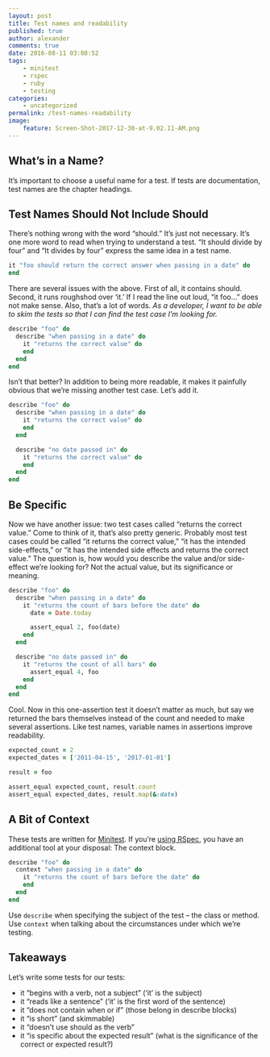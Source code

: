 ```yaml
---
layout: post
title: Test names and readability
published: true
author: alexander
comments: true
date: 2016-08-11 03:08:52
tags:
    - minitest
    - rspec
    - ruby
    - testing
categories:
    - uncategorized
permalink: /test-names-readability
image:
    feature: Screen-Shot-2017-12-30-at-9.02.11-AM.png
---
```

## What&#8217;s in a Name?

It&#8217;s important to choose a useful name for a test. If tests are documentation, test names are the chapter headings.

## Test Names Should Not Include Should

There&#8217;s nothing wrong with the word &#8220;should.&#8221; It&#8217;s just not necessary. It&#8217;s one more word to read when trying to understand a test. &#8220;It should divide by four&#8221; and &#8220;It divides by four&#8221; express the same idea in a test name.

```ruby
it "foo should return the correct answer when passing in a date" do
end
```

There are several issues with the above. First of all, it contains should. Second, it runs roughshod over &#8216;it.&#8217; If I read the line out loud, &#8220;it foo&#8230;&#8221; does not make sense. Also, that&#8217;s a lot of words. _As a developer, I want to be able to skim the tests so that I can find the test case I&#8217;m looking for._

```ruby
describe "foo" do
  describe "when passing in a date" do
    it "returns the correct value" do
    end
  end
end
```

Isn&#8217;t that better? In addition to being more readable, it makes it painfully obvious that we&#8217;re missing another test case. Let&#8217;s add it.

```ruby
describe "foo" do
  describe "when passing in a date" do
    it "returns the correct value" do
    end
  end

  describe "no date passed in" do
    it "returns the correct value" do
    end
  end
end
```

## Be Specific

Now we have another issue: two test cases called &#8220;returns the correct value.&#8221; Come to think of it, that&#8217;s also pretty generic. Probably most test cases could be called &#8220;it returns the correct value,&#8221; &#8220;it has the intended side-effects,&#8221; or &#8220;it has the intended side effects and returns the correct value.&#8221; The question is, how would you describe the value and/or side-effect we&#8217;re looking for? Not the actual value, but its significance or meaning.

```ruby
describe "foo" do
  describe "when passing in a date" do
    it "returns the count of bars before the date" do
      date = Date.today

      assert_equal 2, foo(date)
    end
  end

  describe "no date passed in" do
    it "returns the count of all bars" do
      assert_equal 4, foo
    end
  end
end
```

Cool. Now in this one-assertion test it doesn&#8217;t matter as much, but say we returned the bars themselves instead of the count and needed to make several assertions. Like test names, variable names in assertions improve readability.

```ruby
expected_count = 2
expected_dates = ['2011-04-15', '2017-01-01']

result = foo

assert_equal expected_count, result.count
assert_equal expected_dates, result.map(&:date)
```

## A Bit of Context

These tests are written for [Minitest][1]. If you&#8217;re [using RSpec][2], you have an additional tool at your disposal: The context block.

```ruby
describe "foo" do
  context "when passing in a date" do
    it "returns the count of bars before the date" do
    end
  end
end
```


Use `describe` when specifying the subject of the test &#8211; the class or method. Use `context` when talking about the circumstances under which we&#8217;re testing.

## Takeaways

Let&#8217;s write some tests for our tests:

  * it &#8220;begins with a verb, not a subject&#8221; (&#8216;it&#8217; is the subject)
  * it &#8220;reads like a sentence&#8221; (&#8216;it&#8217; is the first word of the sentence)
  * it &#8220;does not contain when or if&#8221; (those belong in describe blocks)
  * it &#8220;is short&#8221; (and skimmable)
  * it &#8220;doesn&#8217;t use should as the verb&#8221;
  * it &#8220;is specific about the expected result&#8221; (what is the significance of the correct or expected result?)

 [1]: https://github.com/seattlerb/minitest
 [2]: https://alexander-clark.com/blog/how-i-test-controllers/
